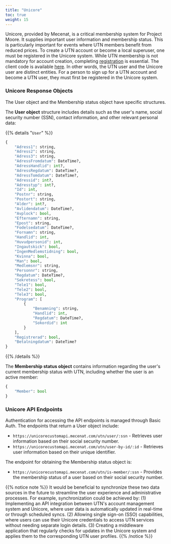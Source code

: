 ```yaml
---
title: "Unicore"
toc: true
weight: 15
---
```


Unicore, provided by Mecenat, is a critical membership system for Project Moore. It supplies important user information and membership status. This is particularly important for events where UTN members benefit from reduced prices. To create a UTN account or become a local superuser, one must be registered in the Unicore system. While UTN membership is not mandatory for account creation, completing [registration](https://utn.se/blimedlem/) is essential. The client code is available [here](https://github.com/UTNkar/moore/blob/development/src/utils/melos_client.py). In other words, the UTN user and the Unicore user are distinct entities. For a person to sign up for a UTN account and become a UTN user, they must first be registered in the Unicore system.

### Unicore Response Objects

The User object and the Membership status object have specific structures.

The **User object** structure includes details such as the user's name, social security number (SSN), contact information, and other relevant personal data:

{{% details "`User`" %}}
```python
{
    "Adress1": string,
    "Adress2": string,
    "Adress3": string,
    "AdressFromdatum": DateTime?,
    "AdressHandlid": int?,
    "AdressRegdatum": DateTime?,
    "AdressTomdatum": DateTime?,
    "Adressid": int?,
    "Adresstyp": int?,
    "Id": int,
    "Postnr": string,
    "Postort": string,
    "Alder": int?,
    "Avlidendatum": DateTime?,
    "Avplock": bool,
    "Efternamn": string,
    "Epost": string,
    "Fodelsedatum": DateTime?,
    "Fornamn": string,
    "Handlid": int,
    "Huvudpersonid": int,
    "Ingautskick": bool,
    "IngenMedlemstidning": bool,
    "Kvinna": bool,
    "Man": bool,
    "Medlemsnr": string,
    "Personnr": string,
    "Regdatum": DateTime?,
    "Sekretess": bool,
    "Tele1": bool,
    "Tele2": bool,
    "Tele3": bool,
    "Program": [
        {
            "Benamning": string,
            "Handlid": int,
            "Regdatum": DateTime?,
            "Sokordid": int
        }
    ],
    "Registrerad": bool,
    "Betalningdatum": DateTime?
}
```
{{% /details %}}

The **Membership status object** contains information regarding the user's current membership status with UTN, including whether the user is an active member:

```python
{
    "Member": bool
}
```

### Unicore API Endpoints

Authentication for accessing the API endpoints is managed through Basic Auth. The endpoints that return a User object include:

- `https://unicorecustomapi.mecenat.com/utn/user/:ssn` - Retrieves user information based on their social security number.
- `https://unicorecustomapi.mecenat.com/utn/user-by-id/:id` - Retrieves user information based on their unique identifier.

The endpoint for obtaining the Membership status object is:

- `https://unicorecustomapi.mecenat.com/utn/is-member/:ssn` - Provides the membership status of a user based on their social security number.

{{% notice note %}}
It would be beneficial to synchronize these two data sources in the future to streamline the user experience and administrative processes. For example, synchronization could be achieved by: (1) Implementing an API integration between UTN's account management system and Unicore, where user data is automatically updated in real-time or through scheduled syncs. (2) Allowing single sign-on (SSO) capabilities, where users can use their Unicore credentials to access UTN services without needing separate login details. (3) Creating a middleware application that regularly checks for updates in the Unicore system and applies them to the corresponding UTN user profiles.
{{% /notice %}}
